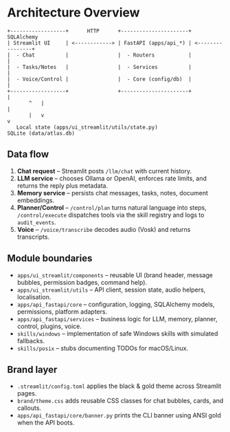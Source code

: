 # Architecture Overview

```
+------------------+      HTTP      +----------------------+      SQLAlchemy
| Streamlit UI     | <------------> | FastAPI (apps/api_*) | <----------------+
|  - Chat          |                |  - Routers           |                  |
|  - Tasks/Notes   |                |  - Services          |                  |
|  - Voice/Control |                |  - Core (config/db)  |                  |
+------------------+                +----------------------+                  |
       ^   |                                                                       |
       |   v                                                                       v
   Local state (apps/ui_streamlit/utils/state.py)                           SQLite (data/atlas.db)
```

## Data flow

1. **Chat request** – Streamlit posts `/llm/chat` with current history.
2. **LLM service** – chooses Ollama or OpenAI, enforces rate limits, and returns the
   reply plus metadata.
3. **Memory service** – persists chat messages, tasks, notes, document embeddings.
4. **Planner/Control** – `/control/plan` turns natural language into steps, `/control/execute`
   dispatches tools via the skill registry and logs to `audit_events`.
5. **Voice** – `/voice/transcribe` decodes audio (Vosk) and returns transcripts.

## Module boundaries

* `apps/ui_streamlit/components` – reusable UI (brand header, message bubbles,
  permission badges, command help).
* `apps/ui_streamlit/utils` – API client, session state, audio helpers, localisation.
* `apps/api_fastapi/core` – configuration, logging, SQLAlchemy models, permissions,
  platform adapters.
* `apps/api_fastapi/services` – business logic for LLM, memory, planner, control,
  plugins, voice.
* `skills/windows` – implementation of safe Windows skills with simulated fallbacks.
* `skills/posix` – stubs documenting TODOs for macOS/Linux.

## Brand layer

* `.streamlit/config.toml` applies the black & gold theme across Streamlit pages.
* `brand/theme.css` adds reusable CSS classes for chat bubbles, cards, and callouts.
* `apps/api_fastapi/core/banner.py` prints the CLI banner using ANSI gold when the API
  boots.
